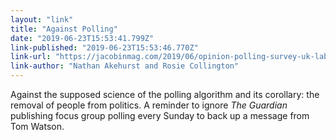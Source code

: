 ```yaml
---
layout: "link"
title: "Against Polling"
date: "2019-06-23T15:53:41.799Z"
link-published: "2019-06-23T15:53:46.770Z"
link-url: "https://jacobinmag.com/2019/06/opinion-polling-survey-uk-labour-party"
link-author: "Nathan Akehurst and Rosie Collington"
---
```


Against the supposed science of the polling algorithm and its corollary: the removal of people from politics. A reminder to ignore <cite>The Guardian</cite> publishing focus group polling every Sunday to back up a message from Tom Watson.
